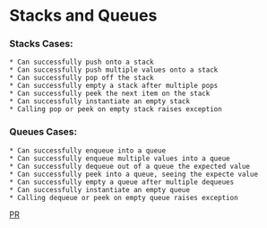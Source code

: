 # Stacks and Queues

### Stacks Cases:
    * Can successfully push onto a stack
    * Can successfully push multiple values onto a stack
    * Can successfully pop off the stack
    * Can successfully empty a stack after multiple pops
    * Can successfully peek the next item on the stack
    * Can successfully instantiate an empty stack
    * Calling pop or peek on empty stack raises exception

### Queues Cases:
    * Can successfully enqueue into a queue
    * Can successfully enqueue multiple values into a queue
    * Can successfully dequeue out of a queue the expected value
    * Can successfully peek into a queue, seeing the expecte value
    * Can successfully empty a queue after multiple dequeues
    * Can successfully instantiate an empty queue
    * Calling dequeue or peek on empty queue raises exception


[PR]()
